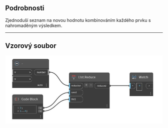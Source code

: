 ## Podrobnosti
Zjednoduší seznam na novou hodnotu kombinováním každého prvku s nahromaděným výsledkem.
___
## Vzorový soubor

![Reduce](./CoreNodeModels.HigherOrder.Reduce_img.jpg)


